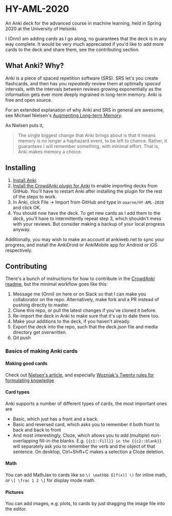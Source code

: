 # HY-AML-2020

An Anki deck for the advanced course in machine learning, held in Spring 2020 at the University of Helsinki.

I (Onni) am adding cards as I go along, no guarantees that the deck is in any way complete. It would be very much appreciated if you'd like to add more cards to the deck and share them, see the contributing section.

## What Anki? Why?

Anki is a piece of spaced repetition software (SRS). SRS let's you create flashcards, and then has you _repeatedly_ review them at optimally _spaced_ intervals, with the intervals between reviews growing exponentially as the information gets ever more deeply ingrained in long-term memory. Anki is free and open source.

For an extended explanation of why Anki and SRS in general are awesome, see Michael Nielsen's [Augmenting Long-term Memory](http://augmentingcognition.com/ltm.html).

As Nielsen puts it,

> The single biggest change that Anki brings about is that it means memory is no longer a haphazard event, to be left to chance. Rather, it guarantees I will remember something, with minimal effort. That is, Anki makes memory a choice.

## Installing

1. [Install Anki](https://apps.ankiweb.net/).
2. [Install the CrowdAnki plugin for Anki](https://ankiweb.net/shared/info/1788670778) to enable importing decks from GitHub. You'll have to restart Anki after installing the plugin for the rest of the steps to work.
3. In Anki, click File -> Import from GitHub and type in `oaarne/HY-AML-2020` and click OK.
4. You should now have the deck. To get new cards as I add them to the deck, you'll have to intermittently repeat step 3, which shouldn't mess with your reviews. But consider making a backup of your local progress anyway.

Additionally, you may wish to make an account at ankiweb.net to sync your progress, and install the AnkiDroid or AnkiMobile app for Android or iOS respectively.

## Contributing

There's a bunch of instructions for how to contribute in the [CrowdAnki readme](https://github.com/Stvad/CrowdAnki), but the minimal workflow goes like this:

1. Message me (Onni) on here or on Slack so that I can make you collaborator on the repo. Alternatively, make fork and a PR instead of pushing directly to master.
2. Clone this repo, or pull the latest changes if you've cloned it before.
3. Re-import the deck in Anki to make sure that it's up to date there too.
4. Make your additions to the deck, if you haven't already.
5. Export the deck into the repo, such that the deck.json file and media directory get overwritten.
6. Git push

### Basics of making Anki cards

#### Making good cards

Check out [Nielsen's article](http://augmentingcognition.com/ltm.html), and especially [Wozniak's Twenty rules for formulating knowledge](https://www.supermemo.com/en/archives1990-2015/articles/20rules)

#### Card types

Anki supports a number of different types of cards, the most important ones are

- Basic, which just has a front and a back.
- Basic and reversed card, which asks you to remember it both front to back and back to front
- And most interestingly, Cloze, which allows you to add (multiple) non-overlapping fill-in-the blanks. E.g. `{{c1::Fill}} in the {{c2::blank}}` will separately ask you to remember the verb and the object of that sentence. On desktop, Ctrl+Shift+C makes a selection a Cloze deletion.

#### Math

You can add MathJax to cards like so `\( \mathbb E[f(x)] \)` for inline math, or `\[ \frac 1 2 \]` for display mode math.

#### Pictures

You can add images, e.g. plots, to cards by just dragging the image file into the editor.

